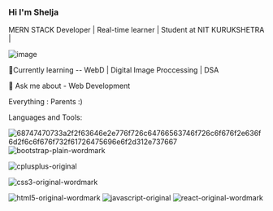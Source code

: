 ### Hi I'm Shelja

MERN STACK Developer | Real-time learner | Student at NIT KURUKSHETRA |

![image](https://github.com/Shel-2607/Shel-2607/assets/98200123/9df60c38-002c-42aa-8b4a-1cc18063d134)



🌱Currently learning -- WebD | Digital Image Proccessing | DSA

💬 Ask me about - Web Development

Everything : Parents :)

Languages and Tools:

![68747470733a2f2f63646e2e776f726c64766563746f726c6f676f2e636f6d2f6c6f676f732f61726475696e6f2d312e737667](https://github.com/Shel-2607/Shel-2607/assets/98200123/eee93f17-c92b-4fec-8952-a1b1d0dcdd7c)
![bootstrap-plain-wordmark](https://github.com/Shel-2607/Shel-2607/assets/98200123/5cdec820-a42c-4a0a-b902-687b9d095d5f)

![cplusplus-original](https://github.com/Shel-2607/Shel-2607/assets/98200123/0e4323c2-3380-4146-a0ee-130b29714c8d)

![css3-original-wordmark](https://github.com/Shel-2607/Shel-2607/assets/98200123/5d0a89fb-b082-4d32-beab-2a6803632ed8)

![html5-original-wordmark](https://github.com/Shel-2607/Shel-2607/assets/98200123/4a222d17-1739-4758-b20b-5703a1123a32)
![javascript-original](https://github.com/Shel-2607/Shel-2607/assets/98200123/5496df08-7810-4340-a61f-2260d61e0af7)
![react-original-wordmark](https://github.com/Shel-2607/Shel-2607/assets/98200123/db0b9ee0-2d63-465c-887d-61ee5f917772)


 
